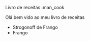 Livro de receitas :man_cookOlá bem vido ao meu livro de receitas* Strogonoff de Frango* Frango